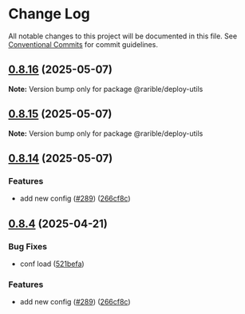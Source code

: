 # Change Log

All notable changes to this project will be documented in this file.
See [Conventional Commits](https://conventionalcommits.org) for commit guidelines.

## [0.8.16](https://github.com/rarible/protocol-contracts/compare/v0.8.15...v0.8.16) (2025-05-07)

**Note:** Version bump only for package @rarible/deploy-utils

## [0.8.15](https://github.com/rarible/protocol-contracts/compare/v0.8.14...v0.8.15) (2025-05-07)

**Note:** Version bump only for package @rarible/deploy-utils

## [0.8.14](https://github.com/rarible/protocol-contracts/compare/v0.8.1...v0.8.14) (2025-05-07)

### Features

- add new config ([#289](https://github.com/rarible/protocol-contracts/issues/289)) ([266cf8c](https://github.com/rarible/protocol-contracts/commit/266cf8cc237d009dbd98850120f54ac10ef66a8e))

## [0.8.4](https://github.com/rarible/protocol-contracts/compare/v0.8.1...v0.8.4) (2025-04-21)

### Bug Fixes

- conf load ([521befa](https://github.com/rarible/protocol-contracts/commit/521befa428d58b8fb4e5a6d785f92d2781efcfac))

### Features

- add new config ([#289](https://github.com/rarible/protocol-contracts/issues/289)) ([266cf8c](https://github.com/rarible/protocol-contracts/commit/266cf8cc237d009dbd98850120f54ac10ef66a8e))
